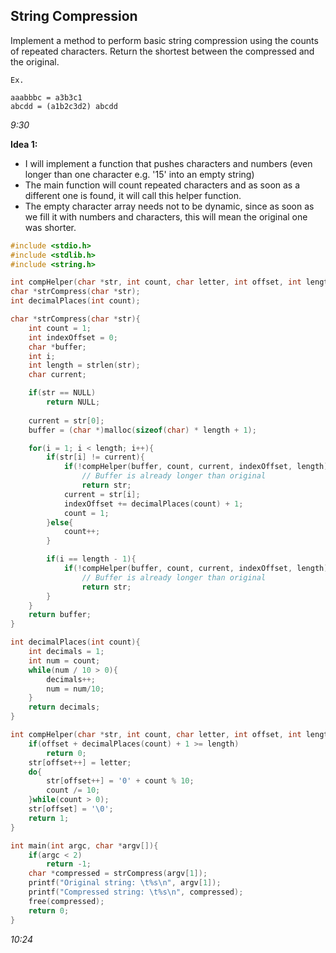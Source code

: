 ## String Compression

Implement a method to perform basic string compression using the counts of repeated characters. Return the shortest between the compressed and the original.
````
Ex. 

aaabbbc = a3b3c1
abcdd = (a1b2c3d2) abcdd
````
*9:30*

**Idea 1:**
- I will implement a function that pushes characters and numbers (even longer than one character e.g. '15' into an empty string)
- The main function will count repeated characters and as soon as a different one is found, it will call this helper function.
- The empty character array needs not to be dynamic, since as soon as we fill it with numbers and characters, this will mean the original one was shorter.

````c
#include <stdio.h>
#include <stdlib.h>
#include <string.h>

int compHelper(char *str, int count, char letter, int offset, int length);
char *strCompress(char *str);
int decimalPlaces(int count);

char *strCompress(char *str){
 	int count = 1;
 	int indexOffset = 0;
 	char *buffer;
	int i;
 	int length = strlen(str);
 	char current;

 	if(str == NULL)
 		return NULL;
 	
 	current = str[0];
 	buffer = (char *)malloc(sizeof(char) * length + 1);

 	for(i = 1; i < length; i++){
 		if(str[i] != current){
 			if(!compHelper(buffer, count, current, indexOffset, length))
 				// Buffer is already longer than original
 				return str;
 			current = str[i];
 			indexOffset += decimalPlaces(count) + 1; 
 			count = 1;
 		}else{
 			count++;
 		}

 		if(i == length - 1){
 			if(!compHelper(buffer, count, current, indexOffset, length))
 				// Buffer is already longer than original
 				return str;
 		}
 	}
 	return buffer;
}

int decimalPlaces(int count){
 	int decimals = 1;
 	int num = count;
	while(num / 10 > 0){
 		decimals++;
		num = num/10;
 	}
 	return decimals;
}

int compHelper(char *str, int count, char letter, int offset, int length){
 	if(offset + decimalPlaces(count) + 1 >= length)
		return 0;
 	str[offset++] = letter;
 	do{
 		str[offset++] = '0' + count % 10;
 		count /= 10;
 	}while(count > 0);
 	str[offset] = '\0';
 	return 1;
}

int main(int argc, char *argv[]){
 	if(argc < 2)
		return -1;
 	char *compressed = strCompress(argv[1]);
 	printf("Original string: \t%s\n", argv[1]);
 	printf("Compressed string: \t%s\n", compressed);
 	free(compressed);
 	return 0;
}
````
*10:24*
